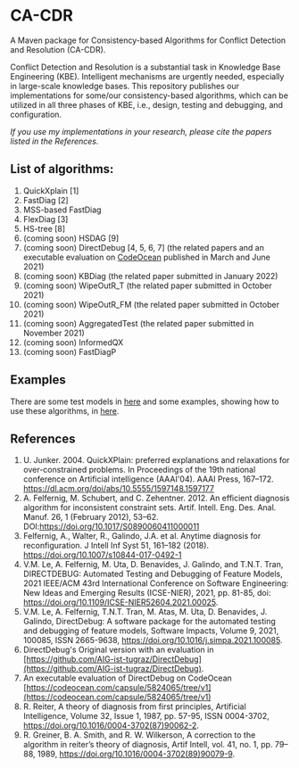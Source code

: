 # CA-CDR
A Maven package for Consistency-based Algorithms for Conflict Detection and Resolution (CA-CDR).

Conflict Detection and Resolution is a substantial task in Knowledge Base Engineering (KBE). Intelligent mechanisms are urgently needed, especially in large-scale knowledge bases. This repository publishes our implementations for some/our consistency-based algorithms, which can be utilized in all three phases of KBE, i.e., design, testing and debugging, and configuration.

*If you use my implementations in your research, please cite the papers listed in the References.*

## List of algorithms:
1. QuickXplain [1]
2. FastDiag [2]
3. MSS-based FastDiag
4. FlexDiag [3]
5. HS-tree [8]
6. (coming soon) HSDAG [9]
7. (coming soon) DirectDebug [4, 5, 6, 7] (the related papers and an executable evaluation on [CodeOcean](https://codeocean.com) published in March and June 2021)
8. (coming soon) KBDiag (the related paper submitted in January 2022)
9. (coming soon) WipeOutR_T (the related paper submitted in October 2021)
10. (coming soon) WipeOutR_FM (the related paper submitted in October 2021)
11. (coming soon) AggregatedTest (the related paper submitted in November 2021)
12. (coming soon) InformedQX
13. (coming soon) FastDiagP

## Examples

There are some test models in [here](https://github.com/manleviet/CA-CDR/tree/main/src/main/java/at/tugraz/ist/ase/cacdr/tests/models) and some examples, showing how to use these algorithms, in [here](https://github.com/manleviet/CA-CDR/tree/main/src/test/java/at/tugraz/ist/ase/cacdr/test/algorithms).

## References
1. U. Junker. 2004. QuickXPlain: preferred explanations and relaxations for over-constrained problems. In Proceedings of the 19th national conference on Artificial intelligence (AAAI'04). AAAI Press, 167–172. https://dl.acm.org/doi/abs/10.5555/1597148.1597177
2. A. Felfernig, M. Schubert, and C. Zehentner. 2012. An efficient diagnosis algorithm for inconsistent constraint sets. Artif. Intell. Eng. Des. Anal. Manuf. 26, 1 (February 2012), 53–62. DOI:https://doi.org/10.1017/S0890060411000011
3. Felfernig, A., Walter, R., Galindo, J.A. et al. Anytime diagnosis for reconfiguration. J Intell Inf Syst 51, 161–182 (2018). https://doi.org/10.1007/s10844-017-0492-1
4. V.M. Le, A. Felfernig, M. Uta, D. Benavides, J. Galindo, and T.N.T. Tran, DIRECTDEBUG: Automated Testing and Debugging of Feature Models, 2021 IEEE/ACM 43rd International Conference on Software Engineering: New Ideas and Emerging Results (ICSE-NIER), 2021, pp. 81-85, doi: https://doi.org/10.1109/ICSE-NIER52604.2021.00025.
5. V.M. Le, A. Felfernig, T.N.T. Tran, M. Atas, M. Uta, D. Benavides, J. Galindo, DirectDebug: A software package for the automated testing and debugging of feature models, Software Impacts, Volume 9, 2021, 100085, ISSN 2665-9638, https://doi.org/10.1016/j.simpa.2021.100085.
6. DirectDebug's Original version with an evaluation in [https://github.com/AIG-ist-tugraz/DirectDebug](https://github.com/AIG-ist-tugraz/DirectDebug).
7. An executable evaluation of DirectDebug on CodeOcean [https://codeocean.com/capsule/5824065/tree/v1](https://codeocean.com/capsule/5824065/tree/v1)
8. R. Reiter, A theory of diagnosis from first principles, Artificial Intelligence, Volume 32, Issue 1, 1987, pp. 57-95, ISSN 0004-3702, https://doi.org/10.1016/0004-3702(87)90062-2.
9. R. Greiner, B. A. Smith, and R. W. Wilkerson, A correction to the algorithm in reiter’s theory of diagnosis, Artif Intell, vol. 41, no. 1, pp. 79–88, 1989, https://doi.org/10.1016/0004-3702(89)90079-9.
